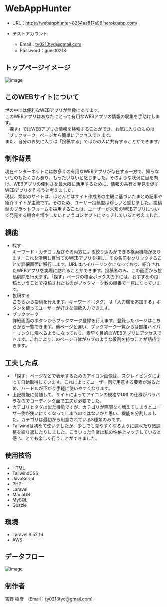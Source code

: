 # WebAppHunter  
- URL：https://webapphunter-8254aa817a96.herokuapp.com/  

- テストアカウント  
  - Email：ty0213tyd@gmail.com  
  - Password：guest0213  

## トップページイメージ
![image](https://github.com/materialpumpkin/App01/assets/149563362/65208488-84a4-45f6-bcd9-803e53be5f1f)

## このWEBサイトについて  
世の中には便利なWEBアプリが無数にあります。  
このWEBアプリはあなたにとって有用なWEBアプリの情報の収集を手助けします。  
「探す」ではWEBアプリの情報を検索することができ、お気に入りのものは「ブックマーク」ページから簡単にアクセスできます。  
また、自分のお気に入りは「投稿する」でほかの人に共有することができます。  

## 制作背景
現在インターネットには数多くの有用なWEBアプリが存在する一方で、知らないものもたくさんあり、もったいないと感じました。そのような状況に目を向け、WEBアプリの便利さを最大限に活用するために、情報の共有と発見を促すWEBアプリを作ろうと考えました。  
現状、類似のサイトは、ほとんどはサイト作成者の主観に基づいたまとめ記事や紹介サイトが主流です。そのため、ユーザー投稿型は珍しいと感じました。投稿型のプラットフォームを採用することは、ユーザーが未知のWEBアプリについて発見する機会を増やしたいというコンセプトにマッチしていると考えました。  

## 機能
- 探す  
キーワード・カテゴリ及びその両方による絞り込みができる検索機能があります。これを活用し目当てのWEBアプリを探し、その名前をクリックすることで詳細画面に移行します。URLはハイパーリンクになっており、紹介されたWEBアプリを実際に訪れることができます。投稿者のみ、この画面から投稿削除を行えます。「探す」ページの検索ボックスの下には、おすすめの投稿ということで投稿されたものがブックマーク数の順番で一覧になっています。
- 投稿する  
こちらから投稿を行えます。キーワード（タグ）は「入力欄を追加する」ボタンを使ってユーザーが好きな個数入力できます。
- ブックマーク  
詳細画面のボタンからブックマーク登録を行えます。登録したページはこちらから一覧できます。他ページと違い、ブックマーク一覧からは直接ハイパーリンクに飛べるようになっており、素早く目的のWEBアプリにアクセスできます。これによりこのページ自体がハブのような役割を持つことが期待できます。

## 工夫した点
- 「探す」ページなどで表示するためのアイコン画像は、スクレイピングによって自動取得しています。これによってユーザー側で用意する要素が減るため、ハードルが下がり手軽に使いやすくなります。
- 上記機能に付随して、サイトによってアイコンの規格やURLの仕様がバラバラなのでコーディング面で工夫が必要でした。
- カテゴリとタグは似た機能ですが、カテゴリが際限なく増えてしまうとユーザー側が使いにくくなってしまうのではないかと思い、機能を分割しました。カテゴリは最初から用意されている8種類のみです。
- Tailwindは初めて使いましたが、少しでも見やすくなるように調べたり微調整を繰り返したりしました。こういった作業は私の性格上マッチしていると感じ、とても楽しく行うことができました。

## 使用技術
- HTML
- TailwindCSS
- JavaScript
- PHP
- Laravel
- MariaDB
- MySQL
- Guzzle

## 環境
- Laravel 9.52.16
- AWS

## データフロー
![image](https://github.com/materialpumpkin/WebAppHunter/assets/149563362/9832cd05-6c01-40fd-afaf-fdb4cb2a793e)


## 制作者
吉野 樹彦　(Email：ty0213tyd@gmail.com)
